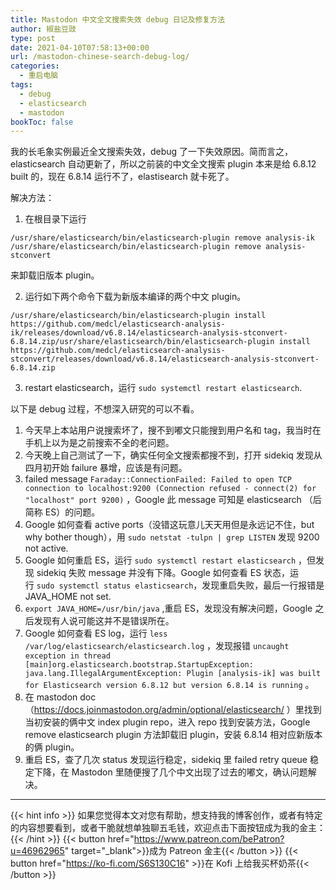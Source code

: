 ```yaml
---
title: Mastodon 中文全文搜索失效 debug 日记及修复方法
author: 椒盐豆豉
type: post
date: 2021-04-10T07:58:13+00:00
url: /mastodon-chinese-search-debug-log/
categories:
  - 重启电脑
tags:
  - debug
  - elasticsearch
  - mastodon
bookToc: false
---
```

我的长毛象实例最近全文搜索失效，debug 了一下失效原因。简而言之，elasticsearch 自动更新了，所以之前装的中文全文搜索 plugin 本来是给 6.8.12 built 的，现在 6.8.14 运行不了，elastisearch 就卡死了。

解决方法：

1. 在根目录下运行
```
/usr/share/elasticsearch/bin/elasticsearch-plugin remove analysis-ik
/usr/share/elasticsearch/bin/elasticsearch-plugin remove analysis-stconvert
```

来卸载旧版本 plugin。

2. 运行如下两个命令下载为新版本编译的两个中文 plugin。
```
/usr/share/elasticsearch/bin/elasticsearch-plugin install https://github.com/medcl/elasticsearch-analysis-ik/releases/download/v6.8.14/elasticsearch-analysis-stconvert-6.8.14.zip/usr/share/elasticsearch/bin/elasticsearch-plugin install 
https://github.com/medcl/elasticsearch-analysis-stconvert/releases/download/v6.8.14/elasticsearch-analysis-stconvert-6.8.14.zip
```

3. restart elasticsearch，运行 `sudo systemctl restart elasticsearch`.

以下是 debug 过程，不想深入研究的可以不看。

1. 今天早上本站用户说搜索坏了，搜不到嘟文只能搜到用户名和 tag，我当时在手机上以为是之前搜索不全的老问题。
2. 今天晚上自己测试了一下，确实任何全文搜索都搜不到，打开 sidekiq 发现从四月初开始 failure 暴增，应该是有问题。
3. failed message `Faraday::ConnectionFailed: Failed to open TCP connection to localhost:9200 (Connection refused - connect(2) for "localhost" port 9200)` ，Google 此 message 可知是 elasticsearch （后简称 ES）的问题。
4. Google 如何查看 active ports（没错这玩意儿天天用但是永远记不住，but why bother though），用 `sudo netstat -tulpn | grep LISTEN` 发现 9200 not active.
5. Google 如何重启 ES，运行 `sudo systemctl restart elasticsearch` ，但发现 sidekiq 失败 message 并没有下降。Google 如何查看 ES 状态，运行 `sudo systemctl status elasticsearch`，发现重启失败，最后一行报错是 JAVA_HOME not set.
6. `export JAVA_HOME=/usr/bin/java` ,重启 ES，发现没有解决问题，Google 之后发现有人说可能这并不是错误所在。
7. Google 如何查看 ES log，运行 `less /var/log/elasticsearch/elasticsearch.log` ，发现报错 `uncaught exception in thread [main]org.elasticsearch.bootstrap.StartupException: java.lang.IllegalArgumentException: Plugin [analysis-ik] was built for Elasticsearch version 6.8.12 but version 6.8.14 is running` 。
8. 在 mastodon doc（https://docs.joinmastodon.org/admin/optional/elasticsearch/ ）里找到当初安装的俩中文 index plugin repo，进入 repo 找到安装方法，Google remove elasticsearch plugin 方法卸载旧 plugin，安装 6.8.14 相对应新版本的俩 plugin。
9. 重启 ES，查了几次 status 发现运行稳定，sidekiq 里 failed retry queue 稳定下降，在 Mastodon 里随便搜了几个中文出现了过去的嘟文，确认问题解决。

---
{{< hint info >}}
如果您觉得本文对您有帮助，想支持我的博客创作，或者有特定的内容想要看到，或者干脆就想单独聊五毛钱，欢迎点击下面按钮成为我的金主：
{{< /hint >}}
{{< button href="https://www.patreon.com/bePatron?u=46962965" target="_blank">}}成为 Patreon 金主{{< /button >}}
{{< button href="https://ko-fi.com/S6S130C16" >}}在 Kofi 上给我买杯奶茶{{< /button >}}